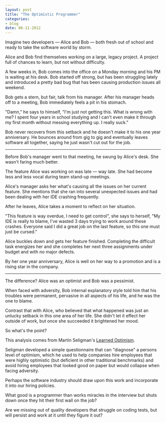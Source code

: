 ```yaml
---
layout: post
title: "The Optimistic Programmer"
categories:
- blog
date: 06-11-2012
---
```


Imagine two developers &mdash; Alice and Bob &mdash; both fresh out of school and ready to
take the software world by storm.

Alice and Bob find themselves working on a large, legacy project. A project full of chances
to learn, but not without difficulty.

A few weeks in, Bob comes into the office on a Monday morning and his PM is waiting at his
desk. Bob started off strong, but has been struggling lately and introduced a pretty bad 
bug that has been causing production issues all weekend.

Bob gets a stern, but fair, talk from his manager. After his manager heads off to a meeting,
Bob immediately feels a pit in his stomach.

"Damn," he says to himself, "I'm just not getting this. What is wrong with me? I spent four
years in school studying and I can't even make it through my first month without messing
everything up. I really suck."

Bob never recovers from this setback and he doesn't make it to his one year anniversary. He
bounces around from gig to gig and eventually leaves software all together, saying he just
wasn't cut out for the job.

---

Before Bob's manager went to that meeting, he swung by Alice's desk. She wasn't faring much
better.

The feature Alice was working on was late &mdash; way late. She had become less and less 
vocal during team stand-up meetings.

Alice's manager asks her what's causing all the issues on her current feature. She 
mentions that she ran into several unexpected issues and had been dealing with her IDE
crashing frequently.

After he leaves, Alice takes a moment to reflect on her situation.

"This feature is way overdue, I need to get control", she says to herself, "My IDE is 
really to blame, I've wasted 3 days trying to work around these crashes. Everyone said I
did a great job on the last feature, so this one must just be cursed."

Alice buckles down and gets her feature finished. Completing the difficult task energizes 
her and she completes her next three assignments under budget and with no major defects.

By her one year anniversary, Alice is well on her way to a promotion and is a rising star
in the company.

---

The difference? Alice was an optimist and Bob was a pessimist.

When faced with adversity, Bob internal explanatory style told him that his troubles were
permanent, pervasive in all aspects of his life, and he was the one to blame.

Contrast that with Alice, who believed that what happened was just an unlucky setback in
this one area of her life. She didn't let it effect her outside of work, but once she
succeeded it brightened her mood.

So what's the point?

This analysis comes from Martin Seligman's [Learned Optimism][lo].

[lo]: http://swanson.github.com/writeup/2012/09/20/learned-optimism.html 

Seligman developed a simple questionnaire that can "diagnose" a persons level of optimism, 
which he used to help companies hire employees that were highly optimistic (but deficient 
in other traditional benchmarks) and avoid hiring employees that looked good on paper but
would collapse when facing adversity.

Perhaps the software industry should draw upon this work and incorporate it into our
hiring policies. 

What good is a programmer than works miracles in the interview but shuts down once they 
hit their first wall on the job?

Are we missing out of quality developers that struggle on coding tests, but will persist
and work at it until they figure it out?